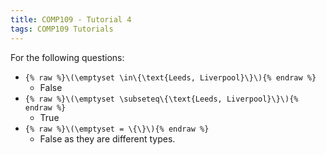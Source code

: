 ```yaml
---
title: COMP109 - Tutorial 4
tags: COMP109 Tutorials
---
```

For the following questions:

* `{% raw %}\(\emptyset \in\{\text{Leeds, Liverpool}\}\){% endraw %}`
	* False
* `{% raw %}\(\emptyset \subseteq\{\text{Leeds, Liverpool}\}\){% endraw %}`
	* True
* `{% raw %}\(\emptyset = \{\}\){% endraw %}`
	* False as they are different types.

